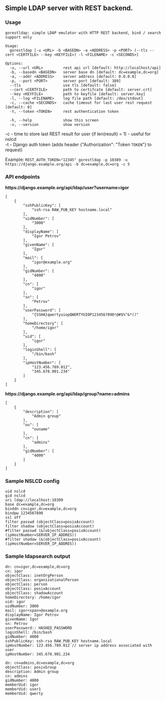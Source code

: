## **Simple LDAP server with REST backend.**
### **Usage**
```
gorestldap: simple LDAP emulator with HTTP REST backend, bind / search support only

Usage:
  gorestldap [-u <URL> -b <BASEDN> -a <ADDRESS> -p <PORT> (--tls --cert <CERTFILE> --key <KEYFILE>) -l <FILENAME> -c <SECONDS>]

Options:
  -u, --url <URL>         rest api url [default: http://localhost/api]
  -b, --basedn <BASEDN>   server base dn [default: dc=example,dc=org]
  -a, --addr <ADDRESS>    server address [default: 0.0.0.0]
  -p, --port <PORT>       server port [default: 389]
  --tls                   use tls [default: false]
  --cert <CERTFILE>       path to certifcate [default: server.crt]
  --key <KEYFILE>         path to keyfile [default: server.key]
  -l, --log <FILENAME>    log file path [default: /dev/stdout]
  -c, --cache <SECONDS>   cache timeout for last user rest request [default: 0]
  -t, --token <TOKEN>     rest authentication token
   
  -h, --help              show this screen
  -v, --version           show version

```
-c - time to store last REST result for user (if len(result) = 1) - useful for nslcd  
-t - Django auth token (adds header {"Authorization": "Token `TOKEN`"} to request)  

Example: `REST_AUTH_TOKEN="12345" gorestldap -p 10389 -u https://django.example.org/api -b dc=example,dc=org -c 5`

### **API endpoints**

**ht<span>tps://django.example.org/api/ldap/user?username=igor**

```
[
    {
        "sshPublicKey": [
            "ssh-rsa RAW_PUB_KEY hostname.local"
        ],
        "uidNumber": [
            "3000"
        ],
        "displayName": [
            "Igor Petrov"
        ],
        "givenName": [
            "Igor"
        ],
        "mail": [
            "igor@example.org"
        ],
        "gidNumber": [
            "4000"
        ],
        "cn": [
            "igor"
        ],
        "sn": [
            "Petrov"
        ],
        "userPassword": [
            "{SSHA}qwertyuiopQWERTYUIOP1234567890!@#$%^&*()"
        ],
        "homeDirectory": [
            "/home/igor"
        ],
        "uid": [
            "igor"
        ],
        "loginShell": [
            "/bin/bash"
        ],
        "ipHostNumber": [
            "123.456.789.012",
            "345.678.901.234"
        ]
    }
]
```  
  
**ht<span>tps://django.example.org/api/ldap/group?name=admins**

```
[
    {
        "description": [
            "Admin group"
        ],
        "ou": [
            "ouname"
        ],
        "cn": [
            "admins"
        ],
        "gidNumber": [
            "4000"
        ]
    }
]
```

### **Sample NSLCD config**

```
uid nslcd
gid nslcd
uri ldap://localhost:10389
base dc=example,dc=org
binddn cn=igor,dc=example,dc=org
bindpw 1234567890
ssl off
filter passwd (objectClass=posixAccount)
filter shadow (objectClass=posixAccount)
#filter passwd (&(objectClass=posixAccount)(ipHostNumber=SERVER_IP_ADDRES))
#filter shadow (&(objectClass=posixAccount)(ipHostNumber=SERVER_IP_ADDRES))
```

### **Sample ldapsearch output**

```
dn: cn=igor,dc=example,dc=org
cn: igor
objectClass: inetOrgPerson
objectClass: organizationalPerson
objectClass: person
objectClass: posixAccount
objectClass: shadowAccount
homeDirectory: /home/igor
uid: igor
uidNumber: 3000
mail: igor<span>@example.org
displayName: Igor Petrov
givenName: Igor
sn: Petrov
userPassword:: HASHED_PASSWORD
loginShell: /bin/bash
gidNumber: 4000
sshPublicKey: ssh-rsa RAW_PUB_KEY hostname.local
ipHostNumber: 123.456.789.012 // server ip address associated with user
ipHostNumber: 345.678.901.234
```

```
dn: cn=admins,dc=example,dc=org
objectClass: posixGroup
description: Admin group
cn: admins
gidNumber: 4000
memberUid: igor
memberUid: user1
memberUid: qwerty
```
